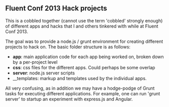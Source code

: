 ## Fluent Conf 2013 Hack projects

This is a cobbled together (cannot use the term 'cobbled' strongly enough) of different apps and hacks that I and others tinkered with while at Fluent Conf 2013. 

The goal was to provide a node.js / grunt environment for creating different projects to hack on. The basic folder structure is as follows:

*	__app__: main application code for each app being worked on, broken down by a per-project level
*	__css__: css files for the different apps. Could perhaps be some overlap
*	__server__: node.js server scripts
*	__templates: markup and templates used by the individual apps.


All very confusing, as in addition we may have a hodge-podge of Grunt tasks for executing different applications. For example, one can run 'grunt server' to startup an experiment with express.js and Angular.

